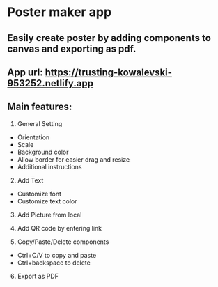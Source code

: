 # Poster maker app

## Easily create poster by adding components to canvas and exporting as pdf.

## App url: https://trusting-kowalevski-953252.netlify.app

## Main features:

1. General Setting
  - Orientation
  - Scale
  - Background color
  - Allow border for easier drag and resize
  - Additional instructions
  
2. Add Text
  - Customize font
  - Customize text color
  
3. Add Picture from local

4. Add QR code by entering link

5. Copy/Paste/Delete components
  - Ctrl+C/V to copy and paste
  - Ctrl+backspace to delete
  
6. Export as PDF
